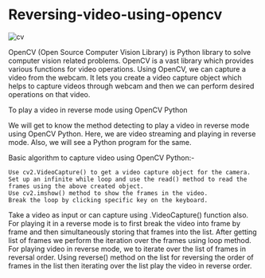 # Reversing-video-using-opencv
![cv](https://user-images.githubusercontent.com/81760159/174244077-9866e8be-696a-4369-917a-c5f0aa522da3.jpg)

OpenCV (Open Source Computer Vision Library) is Python library to solve computer vision related problems. OpenCV is a vast library which provides various functions for video operations. Using OpenCV, we can capture a video from the webcam. It lets you create a video capture object which helps to capture videos through webcam and then we can perform desired operations on that video.

To play a video in reverse mode using OpenCV Python

We will get to know the method detecting to play a video in reverse mode using OpenCV Python. 
Here, we are video streaming and playing in reverse mode. Also, we will see a Python program for the same. 


Basic algorithm to capture video using OpenCV Python:-

    Use cv2.VideoCapture() to get a video capture object for the camera.
    Set up an infinite while loop and use the read() method to read the frames using the above created object.
    Use cv2.imshow() method to show the frames in the video.
    Break the loop by clicking specific key on the keyboard.
    
Take a video as input  or can capture using .VideoCapture() function also. 
For playing it in a reverse mode is to first break the video into frame by frame and then simultaneously storing that frames into the list. 
After getting list of frames we perform the iteration over the frames using loop method. 
For playing video in reverse mode, we to iterate over the list of frames in reversal order. Using reverse() method on the list for reversing the order of frames in the list then iterating over the list play the video in reverse order.
